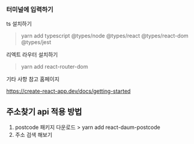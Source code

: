 ### 터미널에 입력하기

ts 설치하기

> yarn add typescript @types/node @types/react @types/react-dom @types/jest

리엑트 라우터 설치하기

> yarn add react-router-dom

기타 사항 참고 홈페이지

https://create-react-app.dev/docs/getting-started



## 주소찾기 api 적용 방법
1. postcode 패키지 다운로드
        > yarn add react-daum-postcode
2. 주소 검색 해보기        
